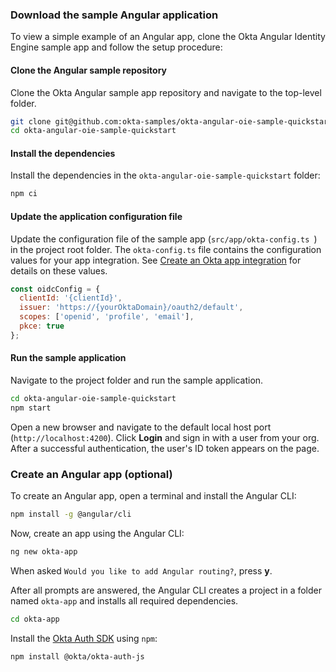 ### Download the sample Angular application

To view a simple example of an Angular app, clone the Okta Angular Identity Engine sample app and follow the setup procedure:

#### Clone the Angular sample repository

Clone the Okta Angular sample app repository and navigate to the top-level folder.

```bash
git clone git@github.com:okta-samples/okta-angular-oie-sample-quickstart.git
cd okta-angular-oie-sample-quickstart
```

#### Install the dependencies

Install the dependencies in the `okta-angular-oie-sample-quickstart` folder:

```bash
npm ci
```

#### Update the application configuration file

Update the configuration file of the sample app (`src/app/okta-config.ts `) in the project root folder. The `okta-config.ts` file contains the configuration values for your app integration. See [Create an Okta app integration](#create-an-okta-app-integration) for details on these values.

```javascript
const oidcConfig = {
  clientId: '{clientId}',
  issuer: 'https://{yourOktaDomain}/oauth2/default',
  scopes: ['openid', 'profile', 'email'],
  pkce: true
};
```

#### Run the sample application

Navigate to the project folder and run the sample application.

```bash
cd okta-angular-oie-sample-quickstart
npm start
```

Open a new browser and navigate to the default local host port (`http://localhost:4200`). Click **Login** and sign in with a user from your org. After a successful authentication, the user's ID token appears on the page.

### Create an Angular app (optional)

To create an Angular app, open a terminal and install the Angular CLI:

```bash
npm install -g @angular/cli
```

Now, create an app using the Angular CLI:

```bash
ng new okta-app
```

When asked `Would you like to add Angular routing?`, press **y**.

After all prompts are answered, the Angular CLI creates a project in a folder named `okta-app` and installs all required dependencies.

```bash
cd okta-app
```

Install the [Okta Auth SDK](https://github.com/okta/okta-auth-js) using `npm`:

```bash
npm install @okta/okta-auth-js

